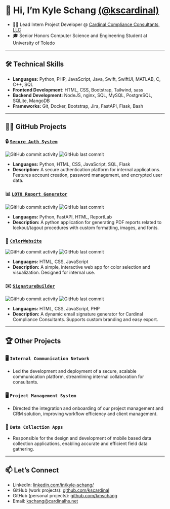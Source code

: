 
# 👋 Hi, I’m Kyle Schang [(@kscardinal)](https://www.github.com/kscardinal)

- 🐦‍🔥 Lead Intern Project Developer @ [Cardinal Compliance Consultants, LLC](https://cardinalhs.net/)
- 🎓 Senior Honors Computer Science and Engineering Student at University of Toledo

---

## 🛠️ Technical Skills

- **Languages:** Python, PHP, JavaScript, Java, Swift, SwiftUI, MATLAB, C, C++, SQL
- **Frontend Development**: HTML, CSS, Bootstrap, Tailwind, sass
- **Backend Development:** NodeJS, nginx, SQL, MySQL, PostgreSQL, SQLite, MangoDB
- **Frameworks:** Git, Docker, Bootstrap, Jira, FastAPI, Flask, Bash

---

## 🐦‍🔥 GitHub Projects

### 🔒 [`Secure Auth System`](https://github.com/kscardinal/secure-auth-system)
![GitHub commit activity](https://img.shields.io/github/commit-activity/t/kscardinal/secure-auth-system)
![GitHub last commit](https://img.shields.io/github/last-commit/kscardinal/secure-auth-system)

- **Languages:** Python, HTML, CSS, JavaScript, SQL, Flask
- **Description:** A secure authentication platform for internal applications. Features account creation, password management, and encrypted user data.

### 📊 [`LOTO Report Generator`](https://github.com/kscardinal/loto-report-generator)
![GitHub commit activity](https://img.shields.io/github/commit-activity/t/kscardinal/loto-report-generator)
![GitHub last commit](https://img.shields.io/github/last-commit/kscardinal/loto-report-generator)

- **Languages:** Python, FastAPI, HTML, ReportLab
- **Description:** A python application for generating PDF reports related to lockout/tagout procedures with custom formatting, images, and fonts.

### 🎨 [`ColorWebsite`](https://github.com/kscardinal/ColorWebsite)
![GitHub commit activity](https://img.shields.io/github/commit-activity/t/kscardinal/colorWebsite)
![GitHub last commit](https://img.shields.io/github/last-commit/kscardinal/colorWebsite)

- **Languages:** HTML, CSS, JavaScript
- **Description:** A simple, interactive web app for color selection and visualization. Designed for internal use. 

### ✉️ [`SignatureBuilder`](https://github.com/kscardinal/SignatureBuilder)
![GitHub commit activity](https://img.shields.io/github/commit-activity/t/kscardinal/SignatureBuilder)
![GitHub last commit](https://img.shields.io/github/last-commit/kscardinal/SignatureBuilder)

- **Languages:** HTML, CSS, JavaScript, PHP
- **Description:** A dynamic email signature generator for Cardinal Compliance Consultants. Supports custom branding and easy export.

---

## 🏆 Other Projects

### 🖥️ `Internal Communication Network`

- Led the development and deployment of a secure, scalable communication platform, streamlining internal collaboration for consultants.

### 🖥️ `Project Management System`

- Directed the integration and onboarding of our project management and CRM solution, improving workflow efficiency and client management.

### 📱 `Data Collection Apps`

- Responsible for the design and development of mobile based data collection applications, enabling accurate and efficient field data gathering.

---

## 📫 Let’s Connect

- LinkedIn: [linkedin.com/in/kyle-schang/](linkedin.com/in/kyle-schang/)
- GitHub (work projects): [github.com/kscardinal](github.com/kscardinal)
- GitHub (personal projects): [github.com/kmschang](https://www.github.com/kmschang)
- Email: [kschang@cardinalhs.net](mailto:kschang@cardinalhs.net)
